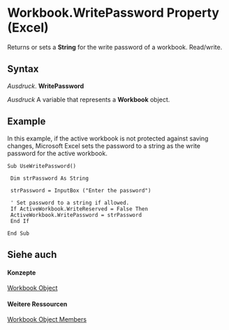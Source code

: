 
# Workbook.WritePassword Property (Excel)

Returns or sets a  **String** for the write password of a workbook. Read/write.


## Syntax

 _Ausdruck_. **WritePassword**

 _Ausdruck_ A variable that represents a **Workbook** object.


## Example

In this example, if the active workbook is not protected against saving changes, Microsoft Excel sets the password to a string as the write password for the active workbook.


```
Sub UseWritePassword() 
 
 Dim strPassword As String 
 
 strPassword = InputBox ("Enter the password") 
 
 ' Set password to a string if allowed. 
 If ActiveWorkbook.WriteReserved = False Then 
 ActiveWorkbook.WritePassword = strPassword 
 End If 
 
End Sub
```


## Siehe auch


#### Konzepte


[Workbook Object](8c00aa60-c974-eed3-0812-3c9625eb0d4c.md)
#### Weitere Ressourcen


[Workbook Object Members](http://msdn.microsoft.com/library/dce102a3-25de-3ff4-2ce5-bc56e08baca7%28Office.15%29.aspx)